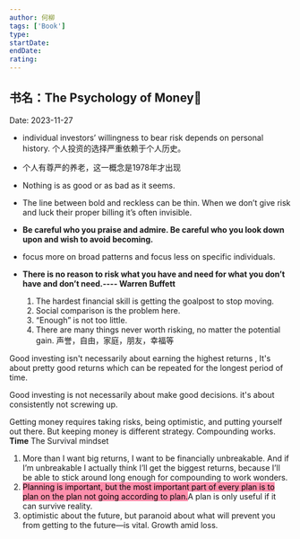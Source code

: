 ```yaml
---
author: 何柳
tags: ['Book']
type: 
startDate: 
endDate: 
rating:
---
```


## 书名：The Psychology of Money📖
 
Date: 2023-11-27 



- individual investors’ willingness to bear risk depends on personal history.
  个人投资的选择严重依赖于个人历史。
- 个人有尊严的养老，这一概念是1978年才出现
- Nothing is as good or as bad as it seems.
- The line between bold and reckless can be thin. When we don’t give risk and luck their proper billing it’s often invisible.
- **Be careful who you praise and admire. Be careful who you look down upon and wish to avoid becoming.**
- focus more on broad patterns and focus less on specific individuals.
- **There is no reason to risk what you have and need for what you don’t have and don’t need.---- Warren Buffett**
  
  1. The hardest financial skill is getting the goalpost to stop moving.
  2. Social comparison is the problem here.
  3. “Enough” is not too little.
  4. There are many things never worth risking, no matter the potential gain.
     声誉，自由，家庭，朋友，幸福等



Good investing isn't necessarily about earning the highest returns , It's about pretty good returns which can be repeated for the longest period of time.

Good investing is not necessarily about make good decisions. it's about consistently not screwing up.



Getting money requires taking risks, being optimistic, and putting yourself out there. But keeping money is different strategy. Compounding works. **Time**
The Survival mindset
1. More than I want big returns, I want to be financially unbreakable. And if I’m unbreakable I actually think I’ll get the biggest returns, because I’ll be able to stick around long enough for compounding to work wonders.
2. <mark style="background: #FF5582A6;">Planning is important, but the most important part of every plan is to plan on the plan not going according to plan.</mark>A plan is only useful if it can survive reality.
3. optimistic about the future, but paranoid about what will prevent you from getting to the future—is vital. Growth amid loss.












